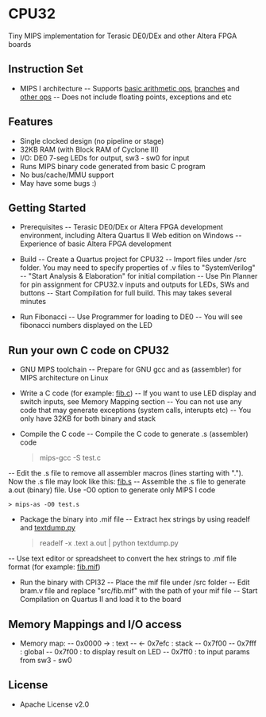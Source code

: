 # CPU32

Tiny MIPS implementation for Terasic DE0/DEx and other Altera FPGA boards

## Instruction Set

- MIPS I architecture
-- Supports [basic arithmetic ops](https://github.com/kazunori279/CPU32/blob/master/src/alu.v), [branches](https://github.com/kazunori279/CPU32/blob/master/src/program_counter.v) and [other ops](https://github.com/kazunori279/CPU32/blob/master/src/decoder.v)
-- Does not include floating points, exceptions and etc

## Features

- Single clocked design (no pipeline or stage)
- 32KB RAM (with Block RAM of Cyclone III)
- I/O: DE0 7-seg LEDs for output, sw3 - sw0 for input
- Runs MIPS binary code generated from basic C program
- No bus/cache/MMU support
- May have some bugs :)

## Getting Started

- Prerequisites
-- Terasic DE0/DEx or Altera FPGA development environment, including Altera Quartus II Web edition on Windows
-- Experience of basic Altera FPGA development

- Build
-- Create a Quartus project for CPU32
-- Import files under /src folder. You may need to specify properties of .v files to "SystemVerilog"
-- "Start Analysis & Elaboration" for initial compilation
-- Use Pin Planner for pin assignment for CPU32.v inputs and outputs for LEDs, SWs and buttons
-- Start Compilation for full build. This may takes several minutes

- Run Fibonacci
-- Use Programmer for loading to DE0
-- You will see fibonacci numbers displayed on the LED

## Run your own C code on CPU32

- GNU MIPS toolchain
-- Prepare for GNU gcc and as (assembler) for MIPS architecture on Linux

- Write a C code (for example: [fib.c](https://github.com/kazunori279/CPU32/blob/master/src/fib.c))
-- If you want to use LED display and switch inputs, see Memory Mapping section
-- You can not use any code that may generate exceptions (system calls, interupts etc)
-- You only have 32KB for both binary and stack

- Compile the C code
-- Compile the C code to generate .s (assembler) code

    > mips-gcc -S test.c

-- Edit the .s file to remove all assembler macros (lines starting with "."). Now the .s file may look like this: [fib.s](https://github.com/kazunori279/CPU32/blob/master/src/fib.s)
-- Assemble the .s file to generate a.out (binary) file. Use -O0 option to generate only MIPS I code

    > mips-as -O0 test.s

- Package the binary into .mif file
-- Extract hex strings by using readelf and [textdump.py](https://github.com/kazunori279/CPU32/blob/master/src/textdump.py)

    >  readelf -x .text a.out | python textdump.py

-- Use text editor or spreadsheet to convert the hex strings to .mif file format (for example: [fib.mif](https://github.com/kazunori279/CPU32/blob/master/src/fib.mif))

- Run the binary with CPI32
-- Place the mif file under /src folder
-- Edit bram.v file and replace "src/fib.mif" with the path of your mif file
-- Start Compilation on Quartus II and load it to the board

## Memory Mappings and I/O access

- Memory map:
-- 0x0000 ->        : text
--        <- 0x7efc : stack
-- 0x7f00 -- 0x7fff : global
-- 0x7f00 : to display result on LED 
-- 0x7ff0 : to input params from sw3 - sw0

## License

- Apache License v2.0
